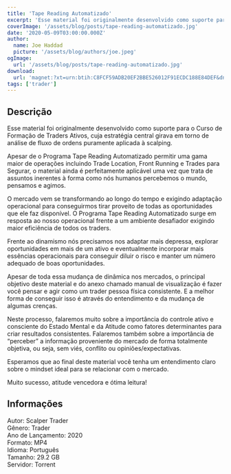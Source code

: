 ```yaml
---
title: 'Tape Reading Automatizado'
excerpt: 'Esse material foi originalmente desenvolvido como suporte para o Curso de Formação de Traders Ativos, cuja estratégia central girava em torno de análise de fluxo de ordens puramente aplicada à scalping.  Apesar de o Programa Tape Reading Automatizado permitir uma gama maior de operaçõ'
coverImage: '/assets/blog/posts/tape-reading-automatizado.jpg'
date: '2020-05-09T03:00:00.000Z'
author:
  name: Joe Haddad
  picture: '/assets/blog/authors/joe.jpeg'
ogImage:
  url: '/assets/blog/posts/tape-reading-automatizado.jpg'
download:
  url: 'magnet:?xt=urn:btih:C8FCF59ADB20EF2BBE526012F91ECDC188E84DEF&dn=Tape%20Reading%20Automatizado&tr=udp%3a%2f%2ftracker.openbittorrent.com%3a1337%2fannounce&tr=udp%3a%2f%2ftracker.opentrackr.org%3a1337%2fannounce'
tags: ['trader']
---
```

<h2>Descrição</h2>
<p></p><p>Esse material foi originalmente desenvolvido como suporte para o Curso de Formação de Traders Ativos, cuja estratégia central girava em torno de análise de fluxo de ordens puramente aplicada à scalping.</p><p>Apesar de o Programa Tape Reading Automatizado permitir uma gama maior de operações incluindo Trade Location, Front Running e Trades para Segurar, o material ainda é perfeitamente aplicável uma vez que trata de assuntos inerentes à forma como nós humanos percebemos o mundo, pensamos e agimos.</p><p>O mercado vem se transformando ao longo do tempo e exigindo adaptação operacional para conseguirmos tirar proveito de todas as oportunidades que ele faz disponível. O Programa Tape Reading Automatizado surge em resposta ao nosso operacional frente a um ambiente desafiador exigindo maior eficiência de todos os traders.</p><p>Frente ao dinamismo nós precisamos nos adaptar mais depressa, explorar oportunidades em mais de um ativo e eventualmente incorporar mais essências operacionais para conseguir diluir o risco e manter um número adequado de boas oportunidades.</p><p>Apesar de toda essa mudança de dinâmica nos mercados, o principal objetivo deste material e do anexo chamado manual de visualização é fazer você pensar e agir como um trader pessoa física consistente. E a melhor forma de conseguir isso é através do entendimento e da mudança de algumas crenças.</p><p>Neste processo, falaremos muito sobre a importância do controle ativo e consciente do Estado Mental e da Atitude como fatores determinantes para criar resultados consistentes. Falaremos também sobre a importância de “perceber” a informação proveniente do mercado de forma totalmente objetiva, ou seja, sem viés, conflito ou opiniões/expectativas.</p><p>Esperamos que ao final deste material você tenha um entendimento claro sobre o mindset ideal para se relacionar com o mercado.</p><p>Muito sucesso, atitude vencedora e ótima leitura!</p><h2>Informações</h2><p>Autor: Scalper Trader<br/>Gênero: Trader<br/>Ano de Lançamento: 2020<br/>Formato: MP4<br/>Idioma: Português<br/>Tamanho: 29.2 GB<br/>Servidor: Torrent</p>